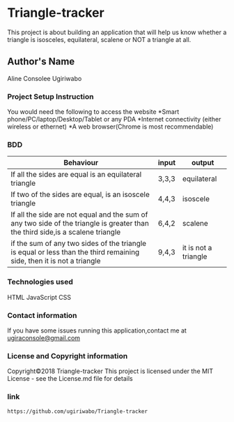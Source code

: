 # Triangle-tracker

This project is about building an application that will help us know whether a triangle is isosceles, equilateral, scalene or NOT a triangle at all.

## Author's Name

Aline Consolee Ugiriwabo

### Project Setup Instruction

You would need the following to access the website 
*Smart phone/PC/laptop/Desktop/Tablet or any PDA 
*Internet connectivity (either wireless or ethernet)
*A web browser(Chrome is most recommendable)

### BDD

| Behaviour                                                                                                                      | input | output                |
|--------------------------------------------------------------------------------------------------------------------------------|-------|-----------------------|
| If all the sides are equal is an  equilateral triangle                                                                         | 3,3,3 | equilateral           |
| If two of the sides are equal, is an isoscele triangle                                                                         | 4,4,3 | isoscele              |
| If all the side are not equal and the sum of any two side of the triangle is greater than the third side,is a scalene triangle | 6,4,2 | scalene               |
| if the sum of any two sides of  the triangle is equal or less  than the third remaining side, then it is not a triangle        | 9,4,3 | it is not a  triangle |

### Technologies used

HTML
JavaScript
CSS

### Contact information

If you have some issues running this application,contact me at ugiraconsole@gmail.com

### License and Copyright information
Copyright©2018 Triangle-tracker
This project is licensed under the MIT License - see the License.md file for details

### link

```https://github.com/ugiriwabo/Triangle-tracker```
